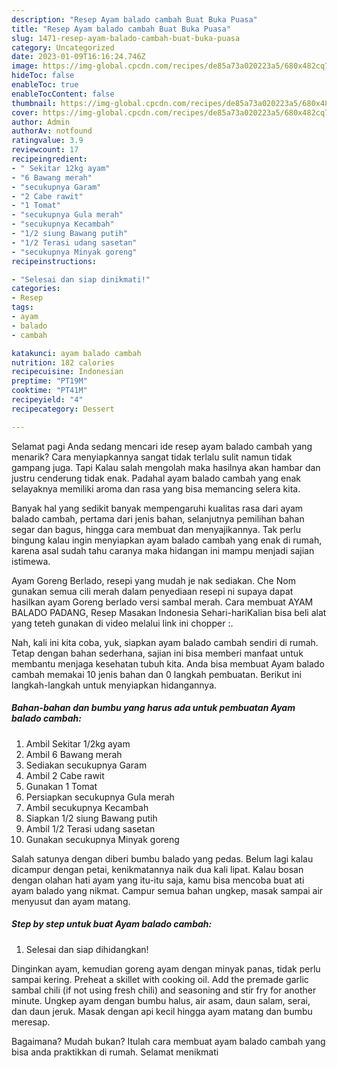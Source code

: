 ```yaml
---
description: "Resep Ayam balado cambah Buat Buka Puasa"
title: "Resep Ayam balado cambah Buat Buka Puasa"
slug: 1471-resep-ayam-balado-cambah-buat-buka-puasa
category: Uncategorized
date: 2023-01-09T16:16:24.746Z
image: https://img-global.cpcdn.com/recipes/de85a73a020223a5/680x482cq70/ayam-balado-cambah-foto-resep-utama.jpg
hideToc: false
enableToc: true
enableTocContent: false
thumbnail: https://img-global.cpcdn.com/recipes/de85a73a020223a5/680x482cq70/ayam-balado-cambah-foto-resep-utama.jpg
cover: https://img-global.cpcdn.com/recipes/de85a73a020223a5/680x482cq70/ayam-balado-cambah-foto-resep-utama.jpg
author: Admin
authorAv: notfound
ratingvalue: 3.9
reviewcount: 17
recipeingredient:
- " Sekitar 12kg ayam"
- "6 Bawang merah"
- "secukupnya Garam"
- "2 Cabe rawit"
- "1 Tomat"
- "secukupnya Gula merah"
- "secukupnya Kecambah"
- "1/2 siung Bawang putih"
- "1/2 Terasi udang sasetan"
- "secukupnya Minyak goreng"
recipeinstructions:

- "Selesai dan siap dinikmati!"
categories:
- Resep
tags:
- ayam
- balado
- cambah

katakunci: ayam balado cambah 
nutrition: 182 calories
recipecuisine: Indonesian
preptime: "PT19M"
cooktime: "PT41M"
recipeyield: "4"
recipecategory: Dessert

---
```



Selamat pagi Anda sedang mencari ide resep ayam balado cambah yang menarik? Cara menyiapkannya sangat tidak terlalu sulit namun tidak gampang juga. Tapi Kalau salah mengolah maka hasilnya akan hambar dan justru cenderung tidak enak. Padahal ayam balado cambah yang enak selayaknya memiliki aroma dan rasa yang bisa memancing selera kita.


Banyak hal yang sedikit banyak mempengaruhi kualitas rasa dari ayam balado cambah, pertama dari jenis bahan, selanjutnya pemilihan bahan segar dan bagus, hingga cara membuat dan menyajikannya. Tak perlu bingung kalau ingin menyiapkan ayam balado cambah yang enak di rumah, karena asal sudah tahu caranya maka hidangan ini mampu menjadi sajian istimewa.

Ayam Goreng Berlado, resepi yang mudah je nak sediakan. Che Nom gunakan semua cili merah dalam penyediaan resepi ni supaya dapat hasilkan ayam Goreng berlado versi sambal merah. Cara membuat AYAM BALADO PADANG, Resep Masakan Indonesia Sehari-hariKalian bisa beli alat yang teteh gunakan di video melalui link ini chopper :.


Nah, kali ini kita coba, yuk, siapkan ayam balado cambah sendiri di rumah. Tetap dengan bahan sederhana, sajian ini bisa memberi manfaat untuk membantu menjaga kesehatan tubuh kita. Anda bisa membuat Ayam balado cambah memakai 10 jenis bahan dan 0 langkah pembuatan. Berikut ini langkah-langkah untuk menyiapkan hidangannya.

<!--inarticleads1-->

##### Bahan-bahan dan bumbu yang harus ada untuk pembuatan Ayam balado cambah:

1. Ambil  Sekitar 1/2kg ayam
1. Ambil 6 Bawang merah
1. Sediakan secukupnya Garam
1. Ambil 2 Cabe rawit
1. Gunakan 1 Tomat
1. Persiapkan secukupnya Gula merah
1. Ambil secukupnya Kecambah
1. Siapkan 1/2 siung Bawang putih
1. Ambil 1/2 Terasi udang sasetan
1. Gunakan secukupnya Minyak goreng


Salah satunya dengan diberi bumbu balado yang pedas. Belum lagi kalau dicampur dengan petai, kenikmatannya naik dua kali lipat. Kalau bosan dengan olahan hati ayam yang itu-itu saja, kamu bisa mencoba buat ati ayam balado yang nikmat. Campur semua bahan ungkep, masak sampai air menyusut dan ayam matang. 

<!--inarticleads2-->

##### Step by step untuk buat Ayam balado cambah:


1. Selesai dan siap dihidangkan!

Dinginkan ayam, kemudian goreng ayam dengan minyak panas, tidak perlu sampai kering. Preheat a skillet with cooking oil. Add the premade garlic sambal chili (if not using fresh chili) and seasoning and stir fry for another minute. Ungkep ayam dengan bumbu halus, air asam, daun salam, serai, dan daun jeruk. Masak dengan api kecil hingga ayam matang dan bumbu meresap. 

Bagaimana? Mudah bukan? Itulah cara membuat ayam balado cambah yang bisa anda praktikkan di rumah. Selamat menikmati
